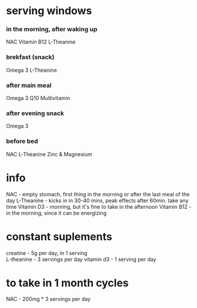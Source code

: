 # serving windows
### in the morning, after waking up
NAC
Vitamin B12
L-Theanine
### brekfast (snack)
Omega 3
L-Theanine
### after main meal
Omega 3
Q10
Multivitamin
### after evening snack
Omega 3
### before bed
NAC
L-Theanine
Zinc & Magnesium
# info
NAC - empty stomach, first thing in the morning or after the last meal of the day
L-Theanine - kicks in in 30-40 mins, peak effects after 60min. take any time
Vitamin D3 - morning, but it's fine to take in the afternoon
Vitamin B12 - in the morning, since it can be energizing
# constant suplements
creatine - 5g per day, in 1 serving  
L-theanine -   3 servings per day
vitamin d3 - 1 serving per day  
# to take in 1 month cycles 
NAC - 200mg * 3 servings per day
